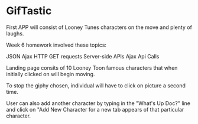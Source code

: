 # GifTastic
First APP will consist of Looney Tunes characters on the move and plenty of laughs.

Week 6 homework involved these topics:

JSON
Ajax
HTTP GET requests
Server-side APIs
Ajax
Api Calls

Landing page consits of 10 Looney Toon famous characters that when initially clicked on will begin moving.

To stop the giphy chosen, individual will have to click on picture a second time.

User can also add another character by typing in the "What's Up Doc?" line and click on "Add New Character for a
new tab appears of that particular character.
